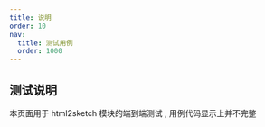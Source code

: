 ```yaml
---
title: 说明
order: 10
nav:
  title: 测试用例
  order: 1000
---
```


## 测试说明

本页面用于 html2sketch 模块的端到端测试 , 用例代码显示上并不完整
